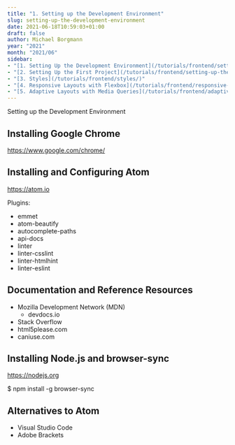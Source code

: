 ```yaml
---
title: "1. Setting up the Development Environment"
slug: setting-up-the-development-environment
date: 2021-06-18T10:59:03+01:00
draft: false
author: Michael Borgmann
year: "2021"
month: "2021/06"
sidebar:
- "[1. Setting Up the Development Environment](/tutorials/frontend/setting-up-the-development-environment/)"
- "[2. Setting Up the First Project](/tutorials/frontend/setting-up-the-first-project/)"
- "[3. Styles](/tutorials/frontend/styles/)"
- "[4. Responsive Layouts with Flexbox](/tutorials/frontend/responsive-layouts-with-flexbox/)"
- "[5. Adaptive Layouts with Media Queries](/tutorials/frontend/adaptive-layouts-with-media-queries/)"
---
```


Setting up the Development Environment

<!--more-->

## Installing Google Chrome

https://www.google.com/chrome/

## Installing and Configuring Atom

https://atom.io

Plugins:

- emmet
- atom-beautify
- autocomplete-paths
- api-docs
- linter
- linter-csslint
- linter-htmlhint
- linter-eslint

## Documentation and Reference Resources

- Mozilla Development Network (MDN)
	- devdocs.io
- Stack Overflow
- html5please.com
- caniuse.com

## Installing Node.js and browser-sync

https://nodejs.org

$ npm install -g browser-sync

## Alternatives to Atom

- Visual Studio Code
- Adobe Brackets
